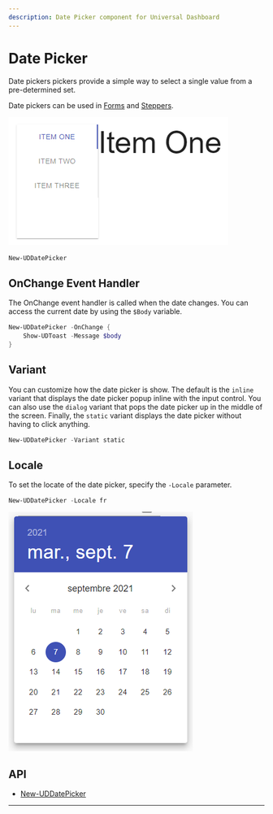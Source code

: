 ```yaml
---
description: Date Picker component for Universal Dashboard
---
```


# Date Picker

Date pickers pickers provide a simple way to select a single value from a pre-determined set.

Date pickers can be used in [Forms](form.md) and [Steppers](../navigation/stepper.md).

![](<../../../../.gitbook/assets/image (73).png>)

```powershell
New-UDDatePicker
```

## OnChange Event Handler

The OnChange event handler is called when the date changes. You can access the current date by using the `$Body` variable.

```powershell
New-UDDatePicker -OnChange {
    Show-UDToast -Message $body
}
```

## Variant

You can customize how the date picker is show. The default is the `inline` variant that displays the date picker popup inline with the input control. You can also use the `dialog` variant that pops the date picker up in the middle of the screen. Finally, the `static` variant displays the date picker without having to click anything.

```powershell
New-UDDatePicker -Variant static
```

## Locale

To set the locate of the date picker, specify the `-Locale` parameter.&#x20;

```powershell
New-UDDatePicker -Locale fr
```

![](<../../../../.gitbook/assets/image (243).png>)

## API

* [New-UDDatePicker](../../../../cmdlets/New-UDDatePicker.txt)

****
